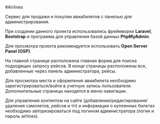 #Airlines

Сервис для продажи и покупки авиабилетов с панелью для администрирования. 

При создании данного проекта использовались фреймворки **Laravel**, **Bootstrap** и программа для управления базой данных **PhpMyAdmin**.

Для просмотра проекта рекомендуется использовать **Open Server Panel (OSP)**.

На главной странице расположена главная форма для поиска подходящих запросу рейсов. В конце страницы расположены все, добавленные через панель администратора, рейсы.

Для просмотра места и оформления авиабилета необходимо зарегистрироваться/войти в учетную запись пользователя. Дополнительные страницы находятся в меню навигации.

Для управления контентом на сайте (добавления/редактирования/удаления самолетов, рейсов и тп) и информации о купленных билетах необходимо авторизироваться под логином администратора (логин и пароль airlines).
